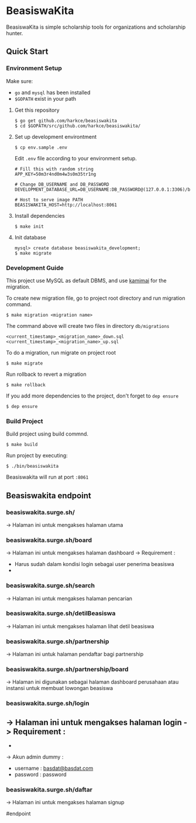 # BeasiswaKita
BeasiswaKita is simple scholarship tools for organizations and scholarship hunter.

## Quick Start
### Environment Setup
Make sure:
- `go` and `mysql` has been installed
- `$GOPATH` exist in your path

1. Get this repository
    ```
    $ go get github.com/harkce/beasiswakita
    $ cd $GOPATH/src/github.com/harkce/beasiswakita/
    ```
2. Set up development environtment
    ```
    $ cp env.sample .env
    ```
    Edit `.env` file according to your environment setup.
    ```env
    # Fill this with random string
    APP_KEY=50m3r4nd0m4w3s0m35tr1ng

    # Change DB_USERNAME and DB_PASSWORD
    DEVELOPMENT_DATABASE_URL=DB_USERNAME:DB_PASSWORD@(127.0.0.1:3306)/beasiswakita_development

    # Host to serve image PATH
    BEASISWAKITA_HOST=http://localhost:8061
    ```
3. Install dependencies
    ```
    $ make init
    ```
3. Init database
    ```
    mysql> create database beasiswakita_development;
    $ make migrate
    ```
### Development Guide
This project use MySQL as default DBMS, and use [kamimai](https://github.com/Fs02/kamimai) for the migration.

To create new migration file, go to project root directory and run migration command.
  ```
  $ make migration <migration name>
  ```
The command above will create two files in directory `db/migrations`
  ```
  <current_timestamp>_<migration_name>_down.sql
  <current_timestamp>_<migration_name>_up.sql
  ```
To do a migration, run migrate on project root
  ```
  $ make migrate
  ```
Run rollback to revert a migration
  ```
  $ make rollback
  ```
If you add more dependencies to the project, don't forget to `dep ensure`
  ```
  $ dep ensure
  ```
### Build Project
Build project using build commnd.
  ```
  $ make build
  ```
Run project by executing:
  ```
  $ ./bin/beasiswakita
  ```
Beasiswakita will run at port `:8061`

## Beasiswakita endpoint

### beasiswakita.surge.sh/
-> Halaman ini untuk mengakses halaman utama
 
### beasiswakita.surge.sh/board
-> Halaman ini untuk mengakses halaman dashboard
-> Requirement :
   - Harus sudah dalam kondisi login sebagai user penerima beasiswa
   - 

### beasiswakita.surge.sh/search
-> Halaman ini untuk mengakses halaman pencarian 

### beasiswakita.surge.sh/detilBeasiswa
-> Halaman ini untuk mengakses halaman lihat detil beasiswa

### beasiswakita.surge.sh/partnership
-> Halaman ini untuk halaman pendaftar bagi partnership 

### beasiswakita.surge.sh/partnership/board
-> Halaman ini digunakan sebagai halaman dashboard perusahaan atau instansi untuk membuat lowongan beasiswa

### beasiswakita.surge.sh/login
-> Halaman ini untuk mengakses halaman login
-> Requirement :
   - 
   - 
-> Akun admin dummy :
   - username : basdat@basdat.com
   - password : password

### beasiswakita.surge.sh/daftar
-> Halaman ini untuk mengakses halaman signup

#endpoint

